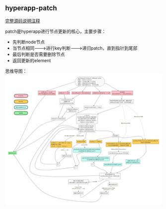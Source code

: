## hyperapp-patch

[完整源码说明注释](https://github.com/stonehank/source-code.hyperapp)

patch是hyperapp进行节点更新的核心，主要步骤：
* 先判断node节点
* 当节点相同--->进行key判断--->递归patch，直到指针到尾部
* 最后判断是否需要删除节点
* 返回更新的element

思维导图：
![](./img/hyperapp-patch导图.png)